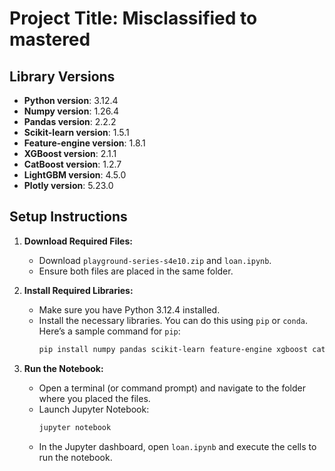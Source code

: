 # Project Title: Misclassified to mastered

## Library Versions

- **Python version**: 3.12.4 
- **Numpy version**: 1.26.4
- **Pandas version**: 2.2.2
- **Scikit-learn version**: 1.5.1
- **Feature-engine version**: 1.8.1
- **XGBoost version**: 2.1.1
- **CatBoost version**: 1.2.7
- **LightGBM version**: 4.5.0
- **Plotly version**: 5.23.0

## Setup Instructions

1. **Download Required Files:**
   - Download `playground-series-s4e10.zip` and `loan.ipynb`.
   - Ensure both files are placed in the same folder.

2. **Install Required Libraries:**
   - Make sure you have Python 3.12.4 installed.
   - Install the necessary libraries. You can do this using `pip` or `conda`. Here’s a sample command for `pip`:
     ```bash
     pip install numpy pandas scikit-learn feature-engine xgboost catboost lightgbm plotly
     ```

3. **Run the Notebook:**
   - Open a terminal (or command prompt) and navigate to the folder where you placed the files.
   - Launch Jupyter Notebook:
     ```bash
     jupyter notebook
     ```
   - In the Jupyter dashboard, open `loan.ipynb` and execute the cells to run the notebook.
